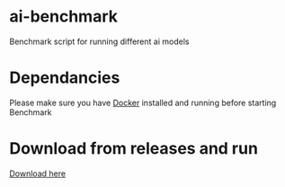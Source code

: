 # ai-benchmark
Benchmark script for running different ai models

# Dependancies
Please make sure you have [Docker](https://www.docker.com/) installed and running before starting Benchmark

# Download from releases and run
[Download here](https://github.com/Titan-Node/ai-benchmark/releases)
